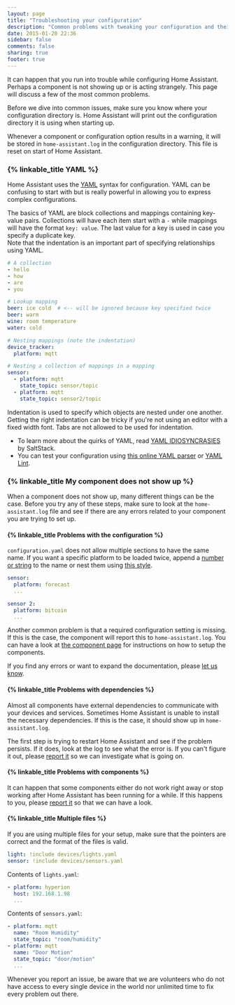 ```yaml
---
layout: page
title: "Troubleshooting your configuration"
description: "Common problems with tweaking your configuration and their solutions."
date: 2015-01-20 22:36
sidebar: false
comments: false
sharing: true
footer: true
---
```


It can happen that you run into trouble while configuring Home Assistant. Perhaps a component is not showing up or is acting strangely. This page will discuss a few of the most common problems.

Before we dive into common issues, make sure you know where your configuration directory is. Home Assistant will print out the configuration directory it is using when starting up.

Whenever a component or configuration option results in a warning, it will be stored in `home-assistant.log` in the configuration directory. This file is reset on start of Home Assistant.

### {% linkable_title YAML %}

Home Assistant uses the [YAML](http://yaml.org/) syntax for configuration. YAML can be confusing to start with but is really powerful in allowing you to express complex configurations.

The basics of YAML are block collections and mappings containing key-value pairs. Collections will have each item start with a `-` while mappings will have the format `key: value`. The last value for a key is used in case you specify a duplicate key.  
Note that the indentation is an important part of specifying relationships using YAML. 

```yaml
# A collection
- hello
- how
- are
- you

# Lookup mapping
beer: ice cold  # <-- will be ignored because key specified twice
beer: warm
wine: room temperature
water: cold

# Nesting mappings (note the indentation)
device_tracker:
  platform: mqtt

# Nesting a collection of mappings in a mapping
sensor:
  - platform: mqtt
    state_topic: sensor/topic
  - platform: mqtt
    state_topic: sensor2/topic
```

Indentation is used to specify which objects are nested under one another. Getting the right indentation can be tricky if you're not using an editor with a fixed width font. Tabs are not allowed to be used for indentation.  

 - To learn more about the quirks of YAML, read [YAML IDIOSYNCRASIES](https://docs.saltstack.com/en/latest/topics/troubleshooting/yaml_idiosyncrasies.html) by SaltStack.
 - You can test your configuration using [this online YAML parser](http://yaml-online-parser.appspot.com/) or [YAML Lint](http://www.yamllint.com/).

### {% linkable_title My component does not show up %}

When a component does not show up, many different things can be the case. Before you try any of these steps, make sure to look at the `home-assistant.log` file and see if there are any errors related to your component you are trying to set up.

#### {% linkable_title Problems with the configuration %}

`configuration.yaml` does not allow multiple sections to have the same name. If you want a specific platform to be loaded twice, append a [number or string](/getting-started/devices/#style-2) to the name or nest them using [this style](/getting-started/devices/#style-1).

```yaml
sensor:
  platform: forecast
  ...

sensor 2:
  platform: bitcoin
  ...
```

Another common problem is that a required configuration setting is missing. If this is the case, the component will report this to `home-assistant.log`. You can have a look at [the component page](/components/) for instructions on how to setup the components.

If you find any errors or want to expand the documentation, please [let us know](https://github.com/balloob/home-assistant.io/issues).

#### {% linkable_title Problems with dependencies %}

Almost all components have external dependencies to communicate with your devices and services. Sometimes Home Assistant is unable to install the necessary dependencies. If this is the case, it should show up in `home-assistant.log`.

The first step is trying to restart Home Assistant and see if the problem persists. If it does, look at the log to see what the error is. If you can't figure it out, please [report it](https://github.com/balloob/home-assistant/issues) so we can investigate what is going on.

#### {% linkable_title Problems with components %}

It can happen that some components either do not work right away or stop working after Home Assistant has been running for a while. If this happens to you, please [report it](https://github.com/balloob/home-assistant/issues) so that we can have a look.

#### {% linkable_title Multiple files %}

If you are using multiple files for your setup, make sure that the pointers are correct and the format of the files is valid. 

```yaml
light: !include devices/lights.yaml
sensor: !include devices/sensors.yaml
```
Contents of `lights.yaml`:

```yaml
- platform: hyperion
  host: 192.168.1.98
  ...
```

Contents of `sensors.yaml`:

```yaml
- platform: mqtt
  name: "Room Humidity"
  state_topic: "room/humidity"
- platform: mqtt
  name: "Door Motion"
  state_topic: "door/motion"
  ...
```

<p class='note'>
Whenever you report an issue, be aware that we are volunteers who do not have access to every single device in the world nor unlimited time to fix every problem out there.
</p>
